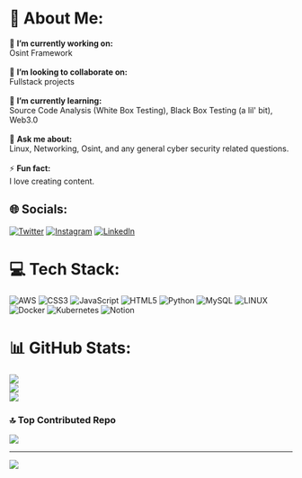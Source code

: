 # 💫 About Me:
🔭 **I’m currently working on:**  <br>Osint Framework <br><br>👯 **I’m looking to collaborate on:**  <br>Fullstack projects <br><br>🌱 **I’m currently learning:**  <br>Source Code Analysis (White Box Testing), Black Box Testing (a lil' bit), Web3.0 <br><br>💬 **Ask me about:**  <br>Linux, Networking, Osint, and any general cyber security related questions.<br><br>⚡ **Fun fact:**  <br>I love creating content.


## 🌐 Socials:
[![Twitter](https://img.shields.io/badge/Twitter-%231DA1F2.svg?logo=Twitter&logoColor=white)](https://twitter.com/voizok_) [![Instagram](https://img.shields.io/badge/Instagram-%23E4405F.svg?logo=Instagram&logoColor=white)](https://instagram.com/K3rl_) [![LinkedIn](https://img.shields.io/badge/LinkedIn-%230077B5.svg?logo=linkedin&logoColor=white)](https://linkedin.com/in/suraj-sunilkumar)

# 💻 Tech Stack:
![AWS](https://img.shields.io/badge/AWS-%23FF9900.svg?style=for-the-badge&logo=amazon-aws&logoColor=white) ![CSS3](https://img.shields.io/badge/css3-%231572B6.svg?style=for-the-badge&logo=css3&logoColor=white) ![JavaScript](https://img.shields.io/badge/javascript-%23323330.svg?style=for-the-badge&logo=javascript&logoColor=%23F7DF1E) ![HTML5](https://img.shields.io/badge/html5-%23E34F26.svg?style=for-the-badge&logo=html5&logoColor=white) ![Python](https://img.shields.io/badge/python-3670A0?style=for-the-badge&logo=python&logoColor=ffdd54) ![MySQL](https://img.shields.io/badge/mysql-%2300f.svg?style=for-the-badge&logo=mysql&logoColor=white) ![LINUX](https://img.shields.io/badge/Linux-FCC624?style=for-the-badge&logo=linux&logoColor=black) ![Docker](https://img.shields.io/badge/docker-%230db7ed.svg?style=for-the-badge&logo=docker&logoColor=white) ![Kubernetes](https://img.shields.io/badge/kubernetes-%23326ce5.svg?style=for-the-badge&logo=kubernetes&logoColor=white) ![Notion](https://img.shields.io/badge/Notion-%23000000.svg?style=for-the-badge&logo=notion&logoColor=white)
# 📊 GitHub Stats:
![](https://github-readme-stats.vercel.app/api?username=voizok&theme=dark&hide_border=false&include_all_commits=false&count_private=false)<br/>
![](https://github-readme-streak-stats.herokuapp.com/?user=voizok&theme=dark&hide_border=false)<br/>
![](https://github-readme-stats.vercel.app/api/top-langs/?username=voizok&theme=dark&hide_border=false&include_all_commits=false&count_private=false&layout=compact)

### 🔝 Top Contributed Repo
![](https://github-contributor-stats.vercel.app/api?username=voizok&limit=5&theme=tokyonight&combine_all_yearly_contributions=true)

---
[![](https://visitcount.itsvg.in/api?id=voizok&icon=0&color=0)](https://visitcount.itsvg.in)

<!-- Proudly created with GPRM ( https://gprm.itsvg.in ) -->
